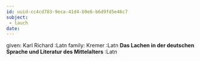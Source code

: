 ```yaml
---
id: uuid-cc4cd783-9eca-41d4-b9e6-b6d9fd5e46c7
subject: 
 - lauch
date: 
---
```


given: Karl Richard :Latn
family: Kremer :Latn
**Das Lachen in der deutschen Sprache und Literatur des Mittelalters** :Latn